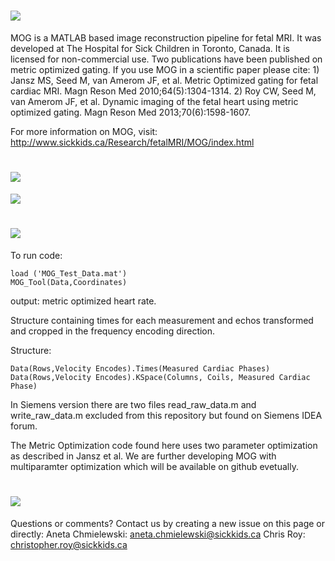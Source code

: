 ![](http://i.imgur.com/QzaoFJj.jpg)
====
MOG is a MATLAB based image reconstruction pipeline for fetal MRI. It was developed at The Hospital for Sick Children in Toronto, Canada. It is licensed for non-commercial use. Two publications have been published on metric optimized gating. If you use MOG in a scientific paper please cite:  1) Jansz MS, Seed M, van Amerom JF, et al. Metric Optimized gating for fetal cardiac MRI. Magn Reson Med 2010;64(5):1304-1314.  2) Roy CW, Seed M, van Amerom JF, et al. Dynamic imaging of the fetal heart using metric optimized gating. Magn Reson Med 2013;70(6):1598-1607.

For more information on MOG, visit: http://www.sickkids.ca/Research/fetalMRI/MOG/index.html

![](http://i.imgur.com/BgiJxqZ.jpg)
====
![](http://i.imgur.com/1ICo19P.jpg)

![](http://i.imgur.com/OgIxTMS.jpg)
====
To run code: 

    load ('MOG_Test_Data.mat')
    MOG_Tool(Data,Coordinates)

output: metric optimized heart rate.

Structure containing times for each measurement and echos transformed and cropped in the frequency encoding direction.

Structure:

    Data(Rows,Velocity Encodes).Times(Measured Cardiac Phases)
    Data(Rows,Velocity Encodes).KSpace(Columns, Coils, Measured Cardiac Phase)

In Siemens version there are two files read_raw_data.m and write_raw_data.m excluded from this repository but found on Siemens IDEA forum. 

The Metric Optimization code found here uses two parameter optimization as described in Jansz et al. We are further developing MOG with multiparamter optimization which will be available on github evetually. 

![](http://i.imgur.com/kncff3i.jpg)
====
Questions or comments? Contact us by creating a new issue on this page or directly:  Aneta Chmielewski: aneta.chmielewski@sickkids.ca Chris Roy: christopher.roy@sickkids.ca
